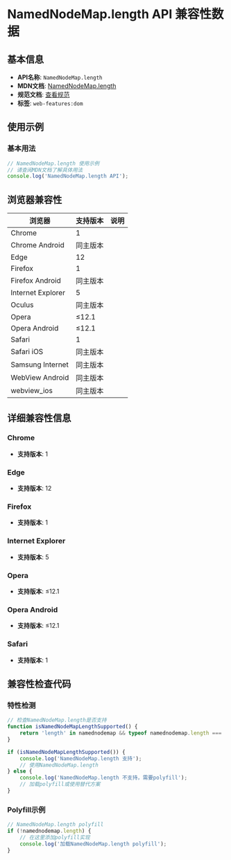 # NamedNodeMap.length API 兼容性数据

## 基本信息

- **API名称**: `NamedNodeMap.length`
- **MDN文档**: [NamedNodeMap.length](https://developer.mozilla.org/docs/Web/API/NamedNodeMap/length)
- **规范文档**: [查看规范](https://dom.spec.whatwg.org/#dom-namednodemap-length)
- **标签**: `web-features:dom`

## 使用示例

### 基本用法

```javascript
// NamedNodeMap.length 使用示例
// 请查阅MDN文档了解具体用法
console.log('NamedNodeMap.length API');
```

## 浏览器兼容性

| 浏览器 | 支持版本 | 说明 |
|--------|----------|------|
| Chrome | 1 |  |
| Chrome Android | 同主版本 |  |
| Edge | 12 |  |
| Firefox | 1 |  |
| Firefox Android | 同主版本 |  |
| Internet Explorer | 5 |  |
| Oculus | 同主版本 |  |
| Opera | ≤12.1 |  |
| Opera Android | ≤12.1 |  |
| Safari | 1 |  |
| Safari iOS | 同主版本 |  |
| Samsung Internet | 同主版本 |  |
| WebView Android | 同主版本 |  |
| webview_ios | 同主版本 |  |

## 详细兼容性信息

### Chrome

- **支持版本**: 1

### Edge

- **支持版本**: 12

### Firefox

- **支持版本**: 1

### Internet Explorer

- **支持版本**: 5

### Opera

- **支持版本**: ≤12.1

### Opera Android

- **支持版本**: ≤12.1

### Safari

- **支持版本**: 1

## 兼容性检查代码

### 特性检测

```javascript
// 检查NamedNodeMap.length是否支持
function isNamedNodeMapLengthSupported() {
    return 'length' in namednodemap && typeof namednodemap.length === 'function';
}

if (isNamedNodeMapLengthSupported()) {
    console.log('NamedNodeMap.length 支持');
    // 使用NamedNodeMap.length
} else {
    console.log('NamedNodeMap.length 不支持，需要polyfill');
    // 加载polyfill或使用替代方案
}
```

### Polyfill示例

```javascript
// NamedNodeMap.length polyfill
if (!namednodemap.length) {
    // 在这里添加polyfill实现
    console.log('加载NamedNodeMap.length polyfill');
}
```

